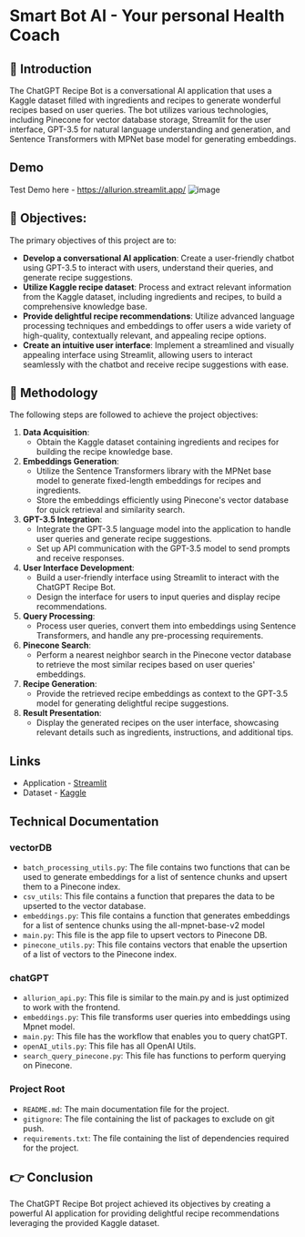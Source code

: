 # Smart Bot AI - Your personal Health Coach

## 👋 Introduction
The ChatGPT Recipe Bot is a conversational AI application that uses a Kaggle dataset filled with ingredients and recipes to generate wonderful recipes based on user queries. The bot utilizes various technologies, including Pinecone for vector database storage, Streamlit for the user interface, GPT-3.5 for natural language understanding and generation, and Sentence Transformers with MPNet base model for generating embeddings.

## Demo
Test Demo here - https://allurion.streamlit.app/
![image](https://github.com/devshahofficial/allurion/assets/49101333/8c394c4c-672a-40a0-8a23-d3242363975d)


## 🎯 Objectives:
The primary objectives of this project are to:
- **Develop a conversational AI application**: Create a user-friendly chatbot using GPT-3.5 to interact with users, understand their queries, and generate recipe suggestions.
- **Utilize Kaggle recipe dataset**: Process and extract relevant information from the Kaggle dataset, including ingredients and recipes, to build a comprehensive knowledge base.
- **Provide delightful recipe recommendations**: Utilize advanced language processing techniques and embeddings to offer users a wide variety of high-quality, contextually relevant, and appealing recipe options.
- **Create an intuitive user interface**: Implement a streamlined and visually appealing interface using Streamlit, allowing users to interact seamlessly with the chatbot and receive recipe suggestions with ease.

## 📝 Methodology
The following steps are followed to achieve the project objectives:
1. **Data Acquisition**: 
   - Obtain the Kaggle dataset containing ingredients and recipes for building the recipe knowledge base.
2. **Embeddings Generation**:
   - Utilize the Sentence Transformers library with the MPNet base model to generate fixed-length embeddings for recipes and ingredients.
   - Store the embeddings efficiently using Pinecone's vector database for quick retrieval and similarity search.
3. **GPT-3.5 Integration**:
   - Integrate the GPT-3.5 language model into the application to handle user queries and generate recipe suggestions.
   - Set up API communication with the GPT-3.5 model to send prompts and receive responses.
4. **User Interface Development**:
   - Build a user-friendly interface using Streamlit to interact with the ChatGPT Recipe Bot.
   - Design the interface for users to input queries and display recipe recommendations.
5. **Query Processing**:
   - Process user queries, convert them into embeddings using Sentence Transformers, and handle any pre-processing requirements.
6. **Pinecone Search**:
   - Perform a nearest neighbor search in the Pinecone vector database to retrieve the most similar recipes based on user queries' embeddings.
7. **Recipe Generation**:
   - Provide the retrieved recipe embeddings as context to the GPT-3.5 model for generating delightful recipe suggestions.
8. **Result Presentation**:
   - Display the generated recipes on the user interface, showcasing relevant details such as ingredients, instructions, and additional tips.

## Links
* Application - [Streamlit](https://allurion.streamlit.io)
* Dataset - [Kaggle](https://www.kaggle.com/datasets/shuyangli94/food-com-recipes-and-user-interactions?select=RAW_recipes.csv)


##  Technical Documentation
### vectorDB
- `batch_processing_utils.py`: The file contains two functions that can be used to generate embeddings for a list of sentence chunks and upsert them to a Pinecone index.
- `csv_utils`: This file contains a function that prepares the data to be upserted to the vector database.
- `embeddings.py`: This file contains a function that generates embeddings for a list of sentence chunks using the all-mpnet-base-v2 model
- `main.py`: This file is the app file to upsert vectors to Pinecone DB.
- `pinecone_utils.py`: This file contains vectors that enable the upsertion of a list of vectors to the Pinecone index.

### chatGPT
- `allurion_api.py`: This file is similar to the main.py and is just optimized to work with the frontend.
- `embeddings.py`: This file transforms user queries into embeddings using Mpnet model.
- `main.py`: This file has the workflow that enables you to query chatGPT.
- `openAI_utils.py`: This file has all OpenAI Utils.
- `search_query_pinecone.py`: This file has functions to perform querying on Pinecone.

### Project Root
- `README.md`: The main documentation file for the project.
- `gitignore`: The file containing the list of packages to exclude on git push.
- `requirements.txt`: The file containing the list of dependencies required for the project.




## 👉 Conclusion
The ChatGPT Recipe Bot project achieved its objectives by creating a powerful AI application for providing delightful recipe recommendations leveraging the provided Kaggle dataset.
